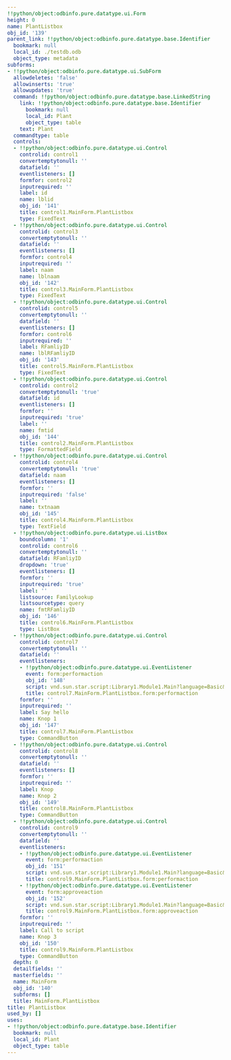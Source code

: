 ```yaml
---
!!python/object:odbinfo.pure.datatype.ui.Form
height: 0
name: PlantListbox
obj_id: '139'
parent_link: !!python/object:odbinfo.pure.datatype.base.Identifier
  bookmark: null
  local_id: ./testdb.odb
  object_type: metadata
subforms:
- !!python/object:odbinfo.pure.datatype.ui.SubForm
  allowdeletes: 'false'
  allowinserts: 'true'
  allowupdates: 'true'
  command: !!python/object:odbinfo.pure.datatype.base.LinkedString
    link: !!python/object:odbinfo.pure.datatype.base.Identifier
      bookmark: null
      local_id: Plant
      object_type: table
    text: Plant
  commandtype: table
  controls:
  - !!python/object:odbinfo.pure.datatype.ui.Control
    controlid: control1
    convertemptytonull: ''
    datafield: ''
    eventlisteners: []
    formfor: control2
    inputrequired: ''
    label: id
    name: lblid
    obj_id: '141'
    title: control1.MainForm.PlantListbox
    type: FixedText
  - !!python/object:odbinfo.pure.datatype.ui.Control
    controlid: control3
    convertemptytonull: ''
    datafield: ''
    eventlisteners: []
    formfor: control4
    inputrequired: ''
    label: naam
    name: lblnaam
    obj_id: '142'
    title: control3.MainForm.PlantListbox
    type: FixedText
  - !!python/object:odbinfo.pure.datatype.ui.Control
    controlid: control5
    convertemptytonull: ''
    datafield: ''
    eventlisteners: []
    formfor: control6
    inputrequired: ''
    label: RFamliyID
    name: lblRFamliyID
    obj_id: '143'
    title: control5.MainForm.PlantListbox
    type: FixedText
  - !!python/object:odbinfo.pure.datatype.ui.Control
    controlid: control2
    convertemptytonull: 'true'
    datafield: id
    eventlisteners: []
    formfor: ''
    inputrequired: 'true'
    label: ''
    name: fmtid
    obj_id: '144'
    title: control2.MainForm.PlantListbox
    type: FormattedField
  - !!python/object:odbinfo.pure.datatype.ui.Control
    controlid: control4
    convertemptytonull: 'true'
    datafield: naam
    eventlisteners: []
    formfor: ''
    inputrequired: 'false'
    label: ''
    name: txtnaam
    obj_id: '145'
    title: control4.MainForm.PlantListbox
    type: TextField
  - !!python/object:odbinfo.pure.datatype.ui.ListBox
    boundcolumn: '1'
    controlid: control6
    convertemptytonull: ''
    datafield: RFamliyID
    dropdown: 'true'
    eventlisteners: []
    formfor: ''
    inputrequired: 'true'
    label: ''
    listsource: FamilyLookup
    listsourcetype: query
    name: fmtRFamliyID
    obj_id: '146'
    title: control6.MainForm.PlantListbox
    type: ListBox
  - !!python/object:odbinfo.pure.datatype.ui.Control
    controlid: control7
    convertemptytonull: ''
    datafield: ''
    eventlisteners:
    - !!python/object:odbinfo.pure.datatype.ui.EventListener
      event: form:performaction
      obj_id: '148'
      script: vnd.sun.star.script:Library1.Module1.Main?language=Basic&location=document
      title: control7.MainForm.PlantListbox.form:performaction
    formfor: ''
    inputrequired: ''
    label: Say hello
    name: Knop 1
    obj_id: '147'
    title: control7.MainForm.PlantListbox
    type: CommandButton
  - !!python/object:odbinfo.pure.datatype.ui.Control
    controlid: control8
    convertemptytonull: ''
    datafield: ''
    eventlisteners: []
    formfor: ''
    inputrequired: ''
    label: Knop
    name: Knop 2
    obj_id: '149'
    title: control8.MainForm.PlantListbox
    type: CommandButton
  - !!python/object:odbinfo.pure.datatype.ui.Control
    controlid: control9
    convertemptytonull: ''
    datafield: ''
    eventlisteners:
    - !!python/object:odbinfo.pure.datatype.ui.EventListener
      event: form:performaction
      obj_id: '151'
      script: vnd.sun.star.script:Library1.Module1.Main?language=Basic&location=document
      title: control9.MainForm.PlantListbox.form:performaction
    - !!python/object:odbinfo.pure.datatype.ui.EventListener
      event: form:approveaction
      obj_id: '152'
      script: vnd.sun.star.script:Library1.Module1.Main?language=Basic&location=document
      title: control9.MainForm.PlantListbox.form:approveaction
    formfor: ''
    inputrequired: ''
    label: Call to script
    name: Knop 3
    obj_id: '150'
    title: control9.MainForm.PlantListbox
    type: CommandButton
  depth: 0
  detailfields: ''
  masterfields: ''
  name: MainForm
  obj_id: '140'
  subforms: []
  title: MainForm.PlantListbox
title: PlantListbox
used_by: []
uses:
- !!python/object:odbinfo.pure.datatype.base.Identifier
  bookmark: null
  local_id: Plant
  object_type: table
---
```

